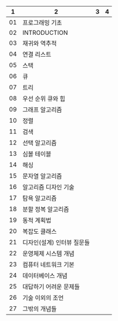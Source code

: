 
|1|2|3|4|
|---|---|---|---|
|01|프로그래밍 기초|
|02|INTRODUCTION|
|03|재귀와 역추적|
|04|연결 리스트|
|05|스택|
|06|큐|
|07|트리|
|08|우선 순위 큐와 힙|
|09|그래프 알고리즘|
|10|정렬|
|11|검색|
|12|선택 알고리즘|
|13|심볼 테이블|
|14|해싱|
|15|문자열 알고리즘|
|16|알고리즘 디자인 기술|
|17|탐욕 알고리즘|
|18|분할 정복 알고리즘|
|19|동적 계획법|
|20|복잡도 클래스|
|21|디자인(설계) 인터뷰 질문들|
|22|운영체제 시스템 개념|
|23|컴퓨터 네트워크 기본|
|24|데이터베이스 개념|
|25|대답하기 어려운 문제들|
|26|기술 이외의 조언|
|27|그밖의 개념들|
